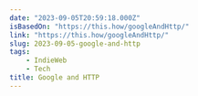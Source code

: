 ```yaml
---
date: "2023-09-05T20:59:18.000Z"
isBasedOn: "https://this.how/googleAndHttp/"
link: "https://this.how/googleAndHttp/"
slug: 2023-09-05-google-and-http
tags:
    - IndieWeb
    - Tech
title: Google and HTTP
---
```

